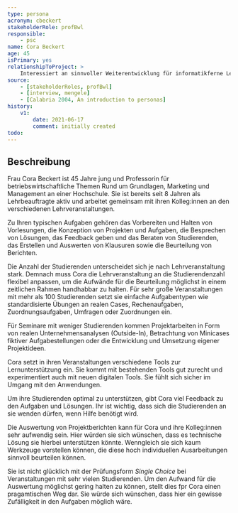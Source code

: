 ```yaml
---
type: persona
acronym: cbeckert
stakeholderRole: profBwl
responsible: 
    - psc
name: Cora Beckert
age: 45
isPrimary: yes
relationshipToProject: >
    Interessiert an sinnvoller Weiterentwicklung für informatikferne Lehrveranstaltungen.
source: 
    - [stakeholderRoles, profBwl]
    - [interview, mengele]
    - [Calabria 2004, An introduction to personas]
history:
    v1:
        date: 2021-06-17
        comment: initially created
todo:
---
```


## Beschreibung

Frau Cora Beckert ist 45 Jahre jung und Professorin für betriebswirtschaftliche Themen Rund um Grundlagen, Marketing und Management an einer Hochschule. Sie ist bereits seit 8 Jahren als Lehrbeauftragte aktiv und arbeitet gemeinsam mit ihren Kolleg:innen an den verschiedenen Lehrveranstaltungen. 

Zu Ihren typischen Aufgaben gehören das Vorbereiten und Halten von Vorlesungen, die Konzeption von Projekten und Aufgaben, die Besprechen von Lösungen, das Feedback geben und das Beraten von Studierenden, das Erstellen und Auswerten von Klausuren sowie die Beurteilung von Berichten.

Die Anzahl der Studierenden unterscheidet sich je nach Lehrveranstaltung stark. Demnach muss Cora die Lehrveranstaltung an die Studierendenzahl flexibel anpassen, um die Aufwände für die Beurteilung möglichst in einem zeitlichen Rahmen handhabbar zu halten. Für sehr große Veranstaltungen mit mehr als 100 Studierenden setzt sie einfache Aufgabentypen wie standardisierte Übungen an realen Cases, Rechenaufgaben, Zuordnungsaufgaben, Umfragen oder Zuordnungen ein. 

Für Seminare mit weniger Studierenden kommen Projektarbeiten in Form von realen Unternehmensanalysen (Outside-In), Betrachtung von Minicases fiktiver Aufgabestellungen oder die Entwicklung und Umsetzung eigener Projektideen.

Cora setzt in ihren Veranstaltungen verschiedene Tools zur Lernunterstützung ein. Sie kommt mit bestehenden Tools gut zurecht und experimentiert auch mit neuen digitalen Tools. Sie fühlt sich sicher im Umgang mit den Anwendungen.

Um ihre Studierenden optimal zu unterstützen, gibt Cora viel Feedback zu den Aufgaben und Lösungen. Ihr ist wichtig, dass sich die Studierenden an sie wenden dürfen, wenn Hilfe benötigt wird.

Die Auswertung von Projektberichten kann für Cora und ihre Kolleg:innen sehr aufwendig sein. Hier würden sie sich wünschen, dass es technische Lösung sie hierbei unterstützen könnte. Wenngleich sie sich kaum Werkzeuge vorstellen können, die diese hoch individuellen Ausarbeitungen sinnvoll beurteilen können.

Sie ist nicht glücklich mit der Prüfungsform _Single Choice_ bei Veranstaltungen mit sehr vielen Studierenden. Um den Aufwand für die Auswertung möglichst gering halten zu können, stellt dies fpr Cora einen pragamtischen Weg dar. Sie würde sich wünschen, dass hier ein gewisse Zufälligkeit in den Aufgaben möglich wäre.